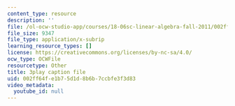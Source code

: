```yaml
---
content_type: resource
description: ''
file: /ol-ocw-studio-app/courses/18-06sc-linear-algebra-fall-2011/002ff64fe1b75d1d8b6b7ccbfe3f3d83_zWxhmBCdvFs.vtt
file_size: 9347
file_type: application/x-subrip
learning_resource_types: []
license: https://creativecommons.org/licenses/by-nc-sa/4.0/
ocw_type: OCWFile
resourcetype: Other
title: 3play caption file
uid: 002ff64f-e1b7-5d1d-8b6b-7ccbfe3f3d83
video_metadata:
  youtube_id: null
---
```

